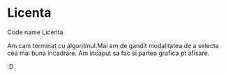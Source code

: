 # Licenta
Code name Licenta

Am cam terminat cu algoritmul.Mai am de gandit modalitatea de a selecta cea mai buna incadrare.
Am incaput sa fac si partea grafica pt afisare.

:D
